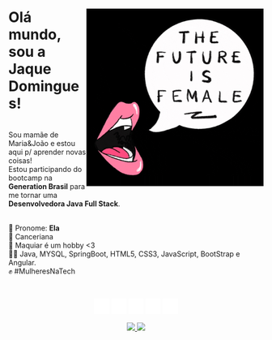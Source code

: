 <h1 align="left"> 
  <img align="right" width="350px" src="./female.gif">
 Olá mundo, sou a Jaque Domingues!</h2><br> 
  Sou mamãe de Maria&João e estou aqui p/ aprender novas coisas!<br>
  Estou participando do bootcamp na <strong>Generation Brasil</strong> para me tornar uma <br><strong>Desenvolvedora Java Full Stack</strong>.<br><br>
<p align="left">
  🌷 Pronome: <strong>Ela</strong><br>
  🦀 Canceriana<br>
  💋 Maquiar é um hobby <3<br>
  👩‍💻 Java, MYSQL, SpringBoot, HTML5, CSS3, JavaScript, BootStrap e Angular.<br>
  ✊ #MulheresNaTech
</p>
 <div><br><p align="center">
            <a href="https://www.instagram.com/jaquedmonteiro" target="_blank"><img src="./instagram.png" width="30" target="_blank"></a> 
            <a href = "mailto:jaquem.rs@hotmail.com"><img src="./email.png" width="30" target="_blank"></a> 
            <a href="https://www.linkedin.com/in/jaquedmonteiro/" target="_blank"><img src="./linkedin.png" width="30" target="_blank"></a>
            <a href="https://www.youtube.com/user/jaquedemetria" target="_blank"><img src="./youtube.png" width="30" target="_blank"></a> 
            <a href="https://www.canva.com/design/DAE3s4-KJtw/nL-r18XRqAOVnM7u4wRIEw/view?utm_content=DAE3s4-KJtw&utm_campaign=designshare&utm_medium=link2&utm_source=sharebutton" target="_blank"><img src="./cv.png" width="30" target="_blank"></a></div></p>
</div>
<p align="center">
  <a href="https://github.com/Jaquedmonteiro">
    <img height="180em" src="https://github-readme-stats.vercel.app/api?username=Jaquedmonteiro&theme=dracula&show_icons=true" />
    <img height="180em" src="https://github-readme-stats.vercel.app/api/top-langs/?username=Jaquedmonteiro&layout=compact&langs_count=7&theme=dracula"/>  
  </a>

